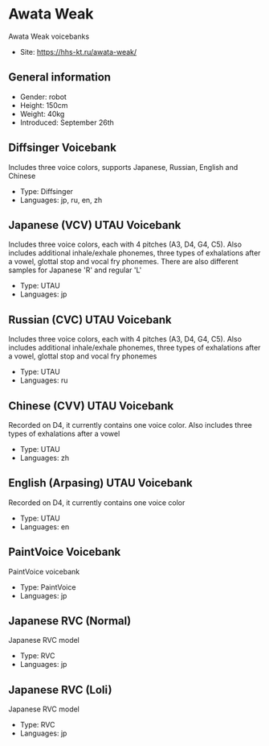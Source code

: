 # Awata Weak
Awata Weak voicebanks
- Site: https://hhs-kt.ru/awata-weak/

## General information
- Gender: robot
- Height: 150cm
- Weight: 40kg
- Introduced: September 26th

## Diffsinger Voicebank
Includes three voice colors, supports Japanese, Russian, English and Chinese
- Type: Diffsinger
- Languages: jp, ru, en, zh

## Japanese (VCV) UTAU Voicebank
Includes three voice colors, each with 4 pitches (A3, D4, G4, C5). Also includes additional inhale/exhale phonemes, three types of exhalations after a vowel, glottal stop and vocal fry phonemes. There are also different samples for Japanese 'R' and regular 'L'
- Type: UTAU
- Languages: jp

## Russian (CVC) UTAU Voicebank
Includes three voice colors, each with 4 pitches (A3, D4, G4, C5). Also includes additional inhale/exhale phonemes, three types of exhalations after a vowel, glottal stop and vocal fry phonemes
- Type: UTAU
- Languages: ru

## Chinese (CVV) UTAU Voicebank
Recorded on D4, it currently contains one voice color. Also includes three types of exhalations after a vowel
- Type: UTAU
- Languages: zh

## English (Arpasing) UTAU Voicebank
Recorded on D4, it currently contains one voice color
- Type: UTAU
- Languages: en

## PaintVoice Voicebank
PaintVoice voicebank
- Type: PaintVoice
- Languages: jp

## Japanese RVC (Normal)
Japanese RVC model
- Type: RVC
- Languages: jp

## Japanese RVC (Loli)
Japanese RVC model
- Type: RVC
- Languages: jp
